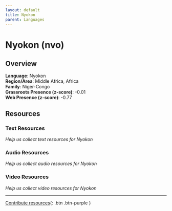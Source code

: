 ```yaml
---
layout: default
title: Nyokon
parent: Languages
---
```


# Nyokon (nvo)

## Overview

**Language**: Nyokon  
**Region/Area**: Middle Africa, Africa  
**Family**: Niger-Congo  
**Grassroots Presence (z-score)**: -0.01  
**Web Presence (z-score)**: -0.77  

## Resources

### Text Resources
*Help us collect text resources for Nyokon*

### Audio Resources
*Help us collect audio resources for Nyokon*

### Video Resources
*Help us collect video resources for Nyokon*

---

[Contribute resources](https://forms.office.com/e/1SfLJx3u1r){: .btn .btn-purple }
